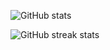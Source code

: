 ![GitHub stats](https://github-readme-stats.vercel.app/api?username=amiroff157&show_icons=true&count_private=true&hide=contribs)

![GitHub streak stats](https://github-readme-streak-stats.herokuapp.com/?user=amiroff157)
